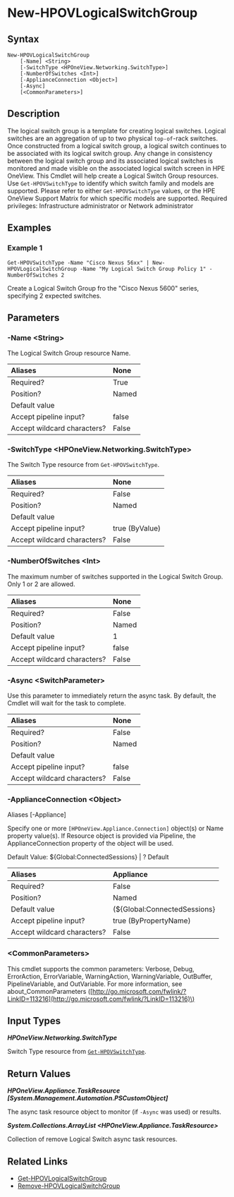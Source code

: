 ﻿---
description: 
---

# New-HPOVLogicalSwitchGroup

## Syntax

```text
New-HPOVLogicalSwitchGroup
    [-Name] <String>
    [-SwitchType <HPOneView.Networking.SwitchType>]
    [-NumberOfSwitches <Int>]
    [-ApplianceConnection <Object>]
    [-Async]
    [<CommonParameters>]
```

## Description

The logical switch group is a template for creating logical switches. Logical switches are an aggregation of up to two physical `top-of`-rack switches.
 Once constructed from a logical switch group, a logical switch continues to be associated with its logical switch group. Any change in consistency between the logical switch group and its associated logical switches is monitored and made visible on the associated logical switch screen in HPE OneView.
 This Cmdlet will help create a Logical Switch Group resources.  Use `Get-HPOVSwitchType` to identify which switch family and models are supported. Please refer to either `Get-HPOVSwitchType` values, or the HPE OneView Support Matrix for which specific models are supported.
 Required privileges: Infrastructure administrator or Network administrator
## Examples

###  Example 1 

```text
Get-HPOVSwitchType -Name "Cisco Nexus 56xx" | New-HPOVLogicalSwitchGroup -Name "My Logical Switch Group Policy 1" -NumberOfSwitches 2
```

Create a Logical Switch Group fro the "Cisco Nexus 5600" series, specifying 2 expected switches.

## Parameters

### -Name &lt;String&gt;

The Logical Switch Group resource Name.

| Aliases | None |
| :--- | :--- |
| Required? | True |
| Position? | Named |
| Default value |  |
| Accept pipeline input? | false |
| Accept wildcard characters? | False |

### -SwitchType &lt;HPOneView.Networking.SwitchType&gt;

The Switch Type resource from `Get-HPOVSwitchType`.

| Aliases | None |
| :--- | :--- |
| Required? | False |
| Position? | Named |
| Default value |  |
| Accept pipeline input? | true (ByValue) |
| Accept wildcard characters? | False |

### -NumberOfSwitches &lt;Int&gt;

The maximum number of switches supported in the Logical Switch Group.  Only 1 or 2 are allowed.

| Aliases | None |
| :--- | :--- |
| Required? | False |
| Position? | Named |
| Default value | 1 |
| Accept pipeline input? | false |
| Accept wildcard characters? | False |

### -Async &lt;SwitchParameter&gt;

Use this parameter to immediately return the async task.  By default, the Cmdlet will wait for the task to complete.

| Aliases | None |
| :--- | :--- |
| Required? | False |
| Position? | Named |
| Default value |  |
| Accept pipeline input? | false |
| Accept wildcard characters? | False |

### -ApplianceConnection &lt;Object&gt;

Aliases [-Appliance]

Specify one or more `[HPOneView.Appliance.Connection]` object(s) or Name property value(s). If Resource object is provided via Pipeline, the ApplianceConnection property of the object will be used.

Default Value: ${Global:ConnectedSessions} | ? Default

| Aliases | Appliance |
| :--- | :--- |
| Required? | False |
| Position? | Named |
| Default value | (${Global:ConnectedSessions} | ? Default) |
| Accept pipeline input? | true (ByPropertyName) |
| Accept wildcard characters? | False |

### &lt;CommonParameters&gt;

This cmdlet supports the common parameters: Verbose, Debug, ErrorAction, ErrorVariable, WarningAction, WarningVariable, OutBuffer, PipelineVariable, and OutVariable. For more information, see about\_CommonParameters \([http://go.microsoft.com/fwlink/?LinkID=113216](http://go.microsoft.com/fwlink/?LinkID=113216)\)

## Input Types

_**HPOneView.Networking.SwitchType**_

Switch Type resource from [`Get-HPOVSwitchType`](get-hpovswitchtype.md).

## Return Values

_**HPOneView.Appliance.TaskResource [System.Management.Automation.PSCustomObject]**_

The async task resource object to monitor (if `-Async` was used) or results.

_**System.Collections.ArrayList <HPOneView.Appliance.TaskResource>**_

Collection of remove Logical Switch async task resources.

## Related Links

* [Get-HPOVLogicalSwitchGroup](get-hpovlogicalswitchgroup.md)
* [Remove-HPOVLogicalSwitchGroup](remove-hpovlogicalswitchgroup.md)
